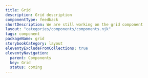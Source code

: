 ```yaml
---
title: Grid
description: Grid description
componentType: feedback
shortDescription: We are still working on the grid component
layout: "categories/components/components.njk"
tags: component
packageName: grid
storybookCategory: layout
eleventyExcludeFromCollections: true
eleventyNavigation:
  parent: Components
  key: Grid
  status: coming
---
```


